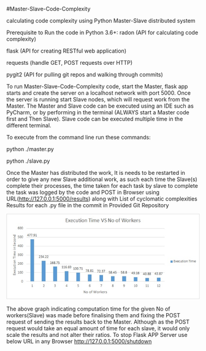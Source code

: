 ﻿#Master-Slave-Code-Complexity

calculating code complexity using Python Master-Slave distributed system 

Prerequisite to Run the code in Python 3.6+:
radon (API for calculating code complexity)

flask (API for creating RESTful web application)

requests (handle GET, POST requests over HTTP)

pygit2 (API for pulling git repos and walking through commits)

To run Master-Slave-Code-Complexity code, start the Master, flask app starts and create the server on a localhost network with port 5000. Once the server is running start Slave nodes, which will request work from the Master. The Master and Slave code can be executed using an IDE such as PyCharm, or by performing in the terminal (ALWAYS start a Master code first and Then Slave). Slave code can be executed multiple time in the different terminal.

To execute from the command line run these commands:

python ./master.py

python ./slave.py

Once the Master has distributed the work, It is needs to be restarted in order to give any new Slave additional work, as such each time the Slave(s) complete their processes, the time taken for each task by slave to complete the task was logged by the code and POST in Browser using URL(http://127.0.0.1:5000/results) along with List of cyclomatic complexities Results
for each .py file in the commit in Provided Git Repository

![alt text](https://github.com/AjayKumar4/Master-Slave-Code-Complexity/blob/master/execution_graph.png)

The above graph indicating computation time for the given No of workers(Slave) was made before finalising them and fixing the POST request of sending the results back to the Master. Although as the POST request would take an equal amount of time for each slave, it would only scale the results and not alter their ratios.
To stop Flask APP Server use below URL in any Browser
http://127.0.0.1:5000/shutdown

